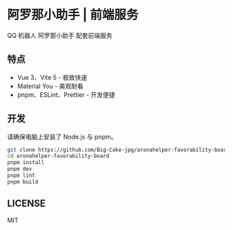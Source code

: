 # 阿罗那小助手 | 前端服务

QQ 机器人 阿罗那小助手 配套前端服务

## 特点

- Vue 3、Vite 5 - 极致快速
- Material You - 美观耐看
- pnpm、ESLint、Prettier - 开发便捷

## 开发

请确保电脑上安装了 Node.js 与 pnpm。

```sh
git clone https://github.com/Big-Cake-jpg/aronahelper-favorability-board.git
cd aronahelper-favorability-board
pnpm install
pnpm dev
pnpm lint
pnpm build
```

## LICENSE

MIT
